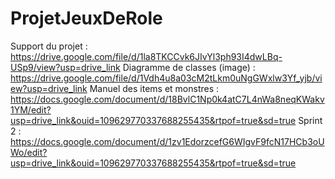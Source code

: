 # ProjetJeuxDeRole

Support du projet : https://drive.google.com/file/d/1la8TKCCvk6JIvYl3ph93I4dwLBq-USp9/view?usp=drive_link
Diagramme de classes (image) : https://drive.google.com/file/d/1Vdh4u8a03cM2tLkm0uNgGWxlw3Yf_yjb/view?usp=drive_link
Manuel des items et monstres : https://docs.google.com/document/d/18BvlC1Np0k4atC7L4nWa8neqKWakv1YM/edit?usp=drive_link&ouid=109629770337688255435&rtpof=true&sd=true
Sprint 2 : https://docs.google.com/document/d/1zv1EdorzcefG6WIgvF9fcN17HCb3oUWo/edit?usp=drive_link&ouid=109629770337688255435&rtpof=true&sd=true